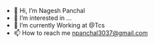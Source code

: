 - 👋 Hi, I’m Nagesh Panchal
- 👀 I’m interested in ...
- 🌱 I’m currently Working at @Tcs
- 📫 How to reach me npanchal3037@gmail.com

<!---
Panchal2022/Panchal2022 is a ✨ special ✨ repository because its `README.md` (this file) appears on your GitHub profile.
You can click the Preview link to take a look at your changes.
--->
